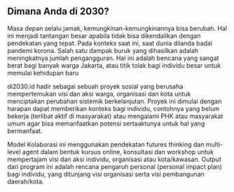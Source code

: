 ## Dimana Anda di 2030?

Masa depan selalu jamak, kemungkinan-kemungkinannya bisa berubah. Hal ini menjadi tantangan besar apabila tidak bisa dikendalikan dengan pendekatan yang tepat. Pada konteks saat ini, saat dunia dilanda badai pandemi korona. Salah satu dampak buruk yang dihasilkan adalah meningkatnya jumlah pengangguran. Hal ini adalah bencana yang sangat berat bagi banyak warga Jakarta, atau titik tolak bagi individu besar untuk memulai kehidupan baru

di2030.id hadir sebagai sebuah proyek sosial yang berusaha mempertemukan visi dan aksi warga, organisasi dan kota untuk menciptakan perubahan sistemik berkelanjutan. Proyek ini dimulai dengan harapan dapat memberikan konteks bagi individu, contohnya yang belum bekerja (terlibat aktif di masyarakat) atau mengalami PHK atau masyarakat umum agar bisa memanfaatkan potensi sertaaktunya untuk hal yang bermanfaat.

Model Kolaborasi ini menggunakan pendekatan futures thinking dan multi-level agent dalam bentuk kursus online, konsultasi dan workshop untuk mempertajam visi dan aksi individu, organisasi atau kota/kawasan. Output dari program ini adalah rencana pengaruh personal (personal impact plan) bagi individu, yang ditunjang visi organisasi serta visi pembangunan daerah/kota.
